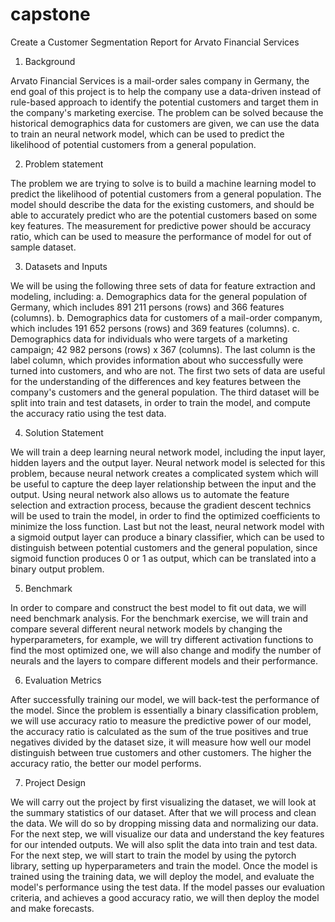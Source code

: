 # capstone
Create a Customer Segmentation Report for Arvato Financial Services

1. Background

Arvato Financial Services is a mail-order sales company in Germany, the end goal of this project is to help the company use a data-driven instead of rule-based approach to identify the potential customers and target them in the company's marketing exercise. 
The problem can be solved because the historical demographics data for customers are given, we can use the data to train an neural network model, which can be used to predict the likelihood of potential customers from a general population. 

2. Problem statement

The problem we are trying to solve is to build a machine learning model to predict the likelihood of potential customers from a general population. The model should describe the data for the existing customers, and should be able to accurately predict who are the potential customers based on some key features. The measurement for predictive power should be accuracy ratio, which can be used to measure the performance of model for out of sample dataset.

3. Datasets and Inputs

We will be using the following three sets of data for feature extraction and modeling, including:
a. Demographics data for the general population of Germany, which includes 891 211 persons (rows) and 366 features (columns).
b. Demographics data for customers of a mail-order companym, which includes 191 652 persons (rows) and 369 features (columns).
c. Demographics data for individuals who were targets of a marketing campaign; 42 982 persons (rows) x 367 (columns). The last column is the label column, which provides information about who successfully were turned into customers, and who are not. 
The first two sets of data are useful for the understanding of the differences and key features between the company's customers and the general population. The third dataset will be split into train and test datasets, in order to train the model, and compute the accuracy ratio using the test data. 

4. Solution Statement

We will train a deep learning neural network model, including the input layer, hidden layers and the output layer. Neural network model is selected for this problem, because neural network creates a complicated system which will be useful to capture the deep layer relationship between the input and the output. Using neural network also allows us to automate the feature selection and extraction process, because the gradient descent technics will be used to train the model, in order to find the optimized coefficients to minimize the loss function. Last but not the least, neural network model with a sigmoid output layer can produce a binary classifier, which can be used to distinguish between potential customers and the general population, since sigmoid function produces 0 or 1 as output, which can be translated into a binary output problem.

5. Benchmark

In order to compare and construct the best model to fit out data, we will need benchmark analysis. For the benchmark exercise, we will train and compare several different neural network models by changing the hyperparameters, for example, we will try different activation functions to find the most optimized one, we will also change and modify the number of neurals and the layers to compare different models and their performance. 

6. Evaluation Metrics

After successfully training our model, we will back-test the performance of the model. Since the problem is essentially a binary classification problem, we will use accuracy ratio to measure the predictive power of our model, the accuracy ratio is calculated as the sum of the true positives and true negatives divided by the dataset size, it will measure how well our model distinguish between true customers and other customers. The higher the accuracy ratio, the better our model performs. 

7. Project Design

We will carry out the project by first visualizing the dataset, we will look at the summary statistics of our dataset. After that we will process and clean the data. We will do so by dropping missing data and normalizing our data. For the next step, we will visualize our data and understand the key features for our intended outputs. We will also split the data into train and test data. For the next step, we will start to train the model by using the pytorch library, setting up hyperparameters and train the model. Once the model is trained using the training data, we will deploy the model, and evaluate the model's performance using the test data. If the model passes our evaluation criteria, and achieves a good accuracy ratio, we will then deploy the model and make forecasts.  

